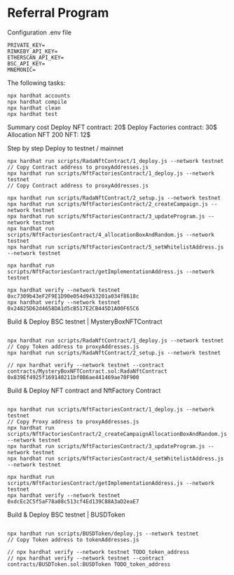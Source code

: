 # Referral Program

Configuration .env file

```shell
PRIVATE_KEY=
RINKEBY_API_KEY=
ETHERSCAN_API_KEY=
BSC_API_KEY=
MNEMONIC=
```

The following tasks:

```shell
npx hardhat accounts
npx hardhat compile
npx hardhat clean
npx hardhat test
```

Summary cost
Deploy NFT contract: 20$
Deploy Factories contract: 30$
Allocation NFT 200 NFT: 12$

Step by step Deploy to testnet / mainnet

```shell
npx hardhat run scripts/RadaNftContract/1_deploy.js --network testnet
// Copy Contract address to proxyAddresses.js
npx hardhat run scripts/NftFactoriesContract/1_deploy.js --network testnet
// Copy Contract address to proxyAddresses.js

npx hardhat run scripts/RadaNftContract/2_setup.js --network testnet
npx hardhat run scripts/NftFactoriesContract/2_createCampaign.js --network testnet
npx hardhat run scripts/NftFactoriesContract/3_updateProgram.js --network testnet
npx hardhat run scripts/NftFactoriesContract/4_allocationBoxAndRandom.js --network testnet
npx hardhat run scripts/NftFactoriesContract/5_setWhitelistAddress.js --network testnet

npx hardhat run scripts/NftFactoriesContract/getImplementationAddress.js --network testnet

npx hardhat verify --network testnet 0xc7309b43eF2F9E1D90e054d9433201a034f8618c
npx hardhat verify --network testnet 0x24825D62d4658DA1d5cB517E2CB445D1A00F65C6
```

Build & Deploy BSC testnet | MysteryBoxNFTContract

```shell

npx hardhat run scripts/RadaNftContract/1_deploy.js --network testnet
// Copy Token address to proxyAddresses.js
npx hardhat run scripts/RadaNftContract/2_setup.js --network testnet

// npx hardhat verify --network testnet --contract contracts/MysteryBoxNFTContract.sol:RadaNftContract 0x839Ef4925f169140211bf0B6ae441469ae70F900

```

Build & Deploy NFT contract and NftFactory Contract

```shell

npx hardhat run scripts/NftFactoriesContract/1_deploy.js --network testnet
// Copy Proxy address to proxyAddresses.js
npx hardhat run scripts/NftFactoriesContract/2_createCampaignAllocationBoxAndRandom.js --network testnet
npx hardhat run scripts/NftFactoriesContract/3_updateProgram.js --network testnet
npx hardhat run scripts/NftFactoriesContract/4_setWhitelistAddress.js --network testnet

npx hardhat run scripts/NftFactoriesContract/getImplementationAddress.js --network testnet
npx hardhat verify --network testnet 0xdcEc2C5f5aF78a08c513cf4Ed139C88A3aD2eaE7
```

Build & Deploy BSC testnet | BUSDToken

```shell

npx hardhat run scripts/BUSDToken/deploy.js --network testnet
// Copy Token address to tokenAddresses.js

// npx hardhat verify --network testnet TODO_token_address
// npx hardhat verify --network testnet --contract contracts/BUSDToken.sol:BUSDToken TODO_token_address

```
